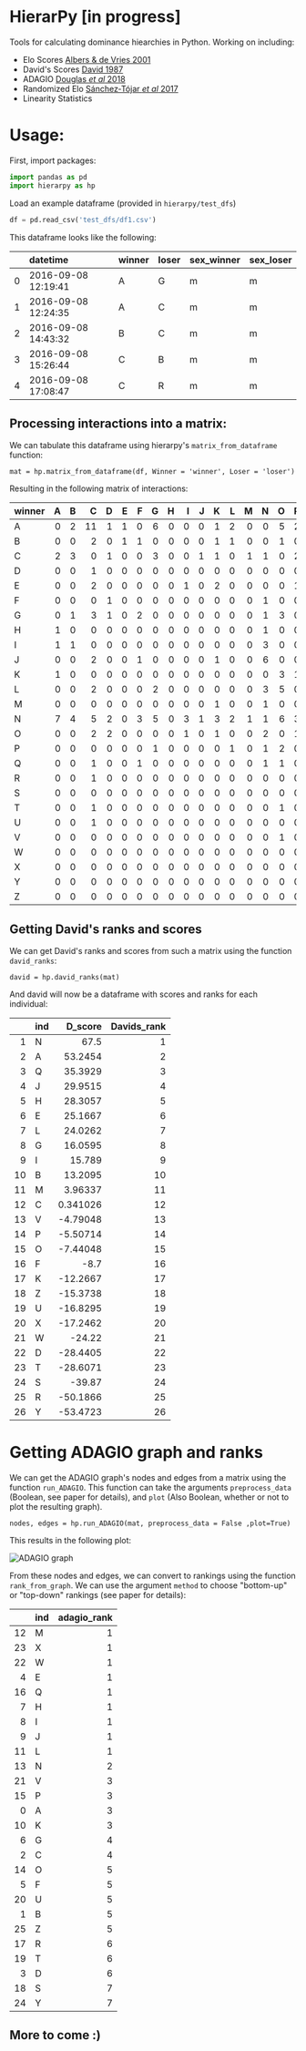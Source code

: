 # HierarPy [in progress]

Tools for calculating dominance hiearchies in Python. Working on including:

- Elo Scores [Albers & de Vries 2001](https://www.sciencedirect.com/science/article/pii/S0003347200915719)
- David's Scores [David 1987](https://academic.oup.com/biomet/article-abstract/74/2/432/239730?redirectedFrom=fulltext)
- ADAGIO [Douglas *et al* 2018](https://www.sciencedirect.com/science/article/pii/S0003347216302639?via%3Dihub)
- Randomized Elo [Sánchez‐Tójar *et al* 2017](https://besjournals.onlinelibrary.wiley.com/doi/full/10.1111/1365-2656.12776)
- Linearity Statistics

# Usage:

First, import packages:

```python
import pandas as pd
import hierarpy as hp
```

Load an example dataframe (provided in `hierarpy/test_dfs`)

```python
df = pd.read_csv('test_dfs/df1.csv')
```

This dataframe looks like the following:

|    | datetime            | winner   | loser   | sex_winner   | sex_loser   |
|---:|:--------------------|:---------|:--------|:-------------|:------------|
|  0 | 2016-09-08 12:19:41 | A        | G       | m            | m           |
|  1 | 2016-09-08 12:24:35 | A        | C       | m            | m           |
|  2 | 2016-09-08 14:43:32 | B        | C       | m            | m           |
|  3 | 2016-09-08 15:26:44 | C        | B       | m            | m           |
|  4 | 2016-09-08 17:08:47 | C        | R       | m            | m           |

## Processing interactions into a matrix:

We can tabulate this dataframe using hierarpy's `matrix_from_dataframe` function:

    mat = hp.matrix_from_dataframe(df, Winner = 'winner', Loser = 'loser')

Resulting in the following matrix of interactions:

| winner   |   A |   B |   C |   D |   E |   F |   G |   H |   I |   J |   K |   L |   M |   N |   O |   P |   Q |   R |   S |   T |   U |   V |   W |   X |   Y |   Z |
|:---------|----:|----:|----:|----:|----:|----:|----:|----:|----:|----:|----:|----:|----:|----:|----:|----:|----:|----:|----:|----:|----:|----:|----:|----:|----:|----:|
| A        |   0 |   2 |  11 |   1 |   1 |   0 |   6 |   0 |   0 |   0 |   1 |   2 |   0 |   0 |   5 |   2 |   1 |   0 |   0 |   1 |   0 |   0 |   0 |   0 |   0 |   0 |
| B        |   0 |   0 |   2 |   0 |   1 |   1 |   0 |   0 |   0 |   0 |   1 |   1 |   0 |   0 |   1 |   0 |   0 |   0 |   0 |   0 |   0 |   0 |   1 |   0 |   0 |   0 |
| C        |   2 |   3 |   0 |   1 |   0 |   0 |   3 |   0 |   0 |   1 |   1 |   0 |   1 |   1 |   0 |   2 |   0 |   1 |   1 |   3 |   3 |   0 |   1 |   1 |   1 |   0 |
| D        |   0 |   0 |   1 |   0 |   0 |   0 |   0 |   0 |   0 |   0 |   0 |   0 |   0 |   0 |   0 |   0 |   0 |   1 |   1 |   0 |   0 |   0 |   0 |   0 |   0 |   0 |
| E        |   0 |   0 |   2 |   0 |   0 |   0 |   0 |   0 |   1 |   0 |   2 |   0 |   0 |   0 |   0 |   1 |   0 |   1 |   0 |   0 |   0 |   0 |   0 |   1 |   0 |   1 |
| F        |   0 |   0 |   0 |   1 |   0 |   0 |   0 |   0 |   0 |   0 |   0 |   0 |   0 |   1 |   0 |   0 |   0 |   0 |   0 |   0 |   1 |   0 |   0 |   0 |   0 |   0 |
| G        |   0 |   1 |   3 |   1 |   0 |   2 |   0 |   0 |   0 |   0 |   0 |   0 |   0 |   1 |   3 |   0 |   0 |   0 |   2 |   0 |   1 |   1 |   1 |   0 |   6 |   1 |
| H        |   1 |   0 |   0 |   0 |   0 |   0 |   0 |   0 |   0 |   0 |   0 |   0 |   0 |   1 |   0 |   0 |   0 |   0 |   0 |   0 |   0 |   0 |   0 |   0 |   0 |   0 |
| I        |   1 |   1 |   0 |   0 |   0 |   0 |   0 |   0 |   0 |   0 |   0 |   0 |   0 |   3 |   0 |   0 |   0 |   0 |   2 |   1 |   0 |   0 |   0 |   0 |   1 |   0 |
| J        |   0 |   0 |   2 |   0 |   0 |   1 |   0 |   0 |   0 |   0 |   1 |   0 |   0 |   6 |   0 |   0 |   0 |   0 |   0 |   0 |   0 |   0 |   0 |   0 |   1 |   0 |
| K        |   1 |   0 |   0 |   0 |   0 |   0 |   0 |   0 |   0 |   0 |   0 |   0 |   0 |   0 |   3 |   1 |   0 |   1 |   1 |   0 |   0 |   0 |   0 |   1 |   1 |   0 |
| L        |   0 |   0 |   2 |   0 |   0 |   0 |   2 |   0 |   0 |   0 |   0 |   0 |   0 |   3 |   5 |   0 |   0 |   1 |   0 |   0 |   0 |   0 |   0 |   0 |   0 |   0 |
| M        |   0 |   0 |   0 |   0 |   0 |   0 |   0 |   0 |   0 |   0 |   1 |   0 |   0 |   1 |   0 |   0 |   0 |   2 |   0 |   0 |   0 |   0 |   0 |   0 |   0 |   0 |
| N        |   7 |   4 |   5 |   2 |   0 |   3 |   5 |   0 |   3 |   1 |   3 |   2 |   1 |   1 |   6 |   3 |   0 |   1 |   1 |   1 |   0 |   3 |   1 |   0 |   0 |   2 |
| O        |   0 |   0 |   2 |   2 |   0 |   0 |   0 |   0 |   1 |   0 |   1 |   0 |   0 |   2 |   0 |   1 |   0 |   2 |   0 |   3 |   0 |   0 |   0 |   0 |   1 |   0 |
| P        |   0 |   0 |   0 |   0 |   0 |   0 |   1 |   0 |   0 |   0 |   0 |   1 |   0 |   1 |   2 |   0 |   0 |   1 |   0 |   0 |   0 |   0 |   0 |   0 |   0 |   0 |
| Q        |   0 |   0 |   1 |   0 |   0 |   1 |   0 |   0 |   0 |   0 |   0 |   0 |   0 |   1 |   1 |   0 |   0 |   0 |   0 |   0 |   0 |   0 |   0 |   0 |   0 |   0 |
| R        |   0 |   0 |   1 |   0 |   0 |   0 |   0 |   0 |   0 |   0 |   0 |   0 |   0 |   0 |   0 |   0 |   0 |   0 |   0 |   0 |   0 |   0 |   0 |   0 |   0 |   0 |
| S        |   0 |   0 |   0 |   0 |   0 |   0 |   0 |   0 |   0 |   0 |   0 |   0 |   0 |   0 |   0 |   0 |   0 |   0 |   0 |   0 |   0 |   0 |   0 |   0 |   0 |   0 |
| T        |   0 |   0 |   1 |   0 |   0 |   0 |   0 |   0 |   0 |   0 |   0 |   0 |   0 |   0 |   1 |   0 |   0 |   0 |   0 |   0 |   0 |   0 |   0 |   0 |   2 |   0 |
| U        |   0 |   0 |   1 |   0 |   0 |   0 |   0 |   0 |   0 |   0 |   0 |   0 |   0 |   0 |   0 |   0 |   0 |   3 |   0 |   0 |   0 |   0 |   0 |   0 |   1 |   0 |
| V        |   0 |   0 |   0 |   0 |   0 |   0 |   0 |   0 |   0 |   0 |   0 |   0 |   0 |   0 |   1 |   0 |   0 |   0 |   0 |   0 |   0 |   0 |   0 |   0 |   0 |   0 |
| W        |   0 |   0 |   0 |   0 |   0 |   0 |   0 |   0 |   0 |   0 |   0 |   0 |   0 |   0 |   0 |   0 |   0 |   0 |   0 |   1 |   0 |   0 |   0 |   0 |   2 |   0 |
| X        |   0 |   0 |   0 |   0 |   0 |   0 |   0 |   0 |   0 |   0 |   0 |   0 |   0 |   0 |   0 |   0 |   0 |   0 |   0 |   0 |   1 |   0 |   0 |   0 |   0 |   0 |
| Y        |   0 |   0 |   0 |   0 |   0 |   0 |   0 |   0 |   0 |   0 |   0 |   0 |   0 |   0 |   0 |   0 |   0 |   0 |   0 |   0 |   0 |   0 |   0 |   0 |   0 |   0 |
| Z        |   0 |   0 |   0 |   0 |   0 |   0 |   0 |   0 |   0 |   0 |   0 |   0 |   0 |   0 |   0 |   0 |   0 |   0 |   0 |   0 |   0 |   0 |   0 |   0 |   0 |   0 |


## Getting David's ranks and scores

We can get David's ranks and scores from such a matrix using the function `david_ranks`:

    david = hp.david_ranks(mat)

And david will now be a dataframe with scores and ranks for each individual:

|    | ind   |    D_score |   Davids_rank |
|---:|:------|-----------:|--------------:|
|  1 | N     |  67.5      |             1 |
|  2 | A     |  53.2454   |             2 |
|  3 | Q     |  35.3929   |             3 |
|  4 | J     |  29.9515   |             4 |
|  5 | H     |  28.3057   |             5 |
|  6 | E     |  25.1667   |             6 |
|  7 | L     |  24.0262   |             7 |
|  8 | G     |  16.0595   |             8 |
|  9 | I     |  15.789    |             9 |
| 10 | B     |  13.2095   |            10 |
| 11 | M     |   3.96337  |            11 |
| 12 | C     |   0.341026 |            12 |
| 13 | V     |  -4.79048  |            13 |
| 14 | P     |  -5.50714  |            14 |
| 15 | O     |  -7.44048  |            15 |
| 16 | F     |  -8.7      |            16 |
| 17 | K     | -12.2667   |            17 |
| 18 | Z     | -15.3738   |            18 |
| 19 | U     | -16.8295   |            19 |
| 20 | X     | -17.2462   |            20 |
| 21 | W     | -24.22     |            21 |
| 22 | D     | -28.4405   |            22 |
| 23 | T     | -28.6071   |            23 |
| 24 | S     | -39.87     |            24 |
| 25 | R     | -50.1866   |            25 |
| 26 | Y     | -53.4723   |            26 |

# Getting ADAGIO graph and ranks

We can get the ADAGIO graph's nodes and edges from a matrix using the function `run_ADAGIO`. This function can take the arguments `preprocess_data` (Boolean, see paper for details), and `plot` (Also Boolean, whether or not to plot the resulting graph).

    nodes, edges = hp.run_ADAGIO(mat, preprocess_data = False ,plot=True)

This results in the following plot:

![ADAGIO graph](https://github.com/sacul-git/hierarpy/blob/master/hierarpy/ADAGIO_graph.png)

From these nodes and edges, we can convert to rankings using the function `rank_from_graph`. We can use the argument `method` to choose "bottom-up" or "top-down" rankings (see paper for details):

|    | ind   |   adagio_rank |
|---:|:------|--------------:|
| 12 | M     |             1 |
| 23 | X     |             1 |
| 22 | W     |             1 |
|  4 | E     |             1 |
| 16 | Q     |             1 |
|  7 | H     |             1 |
|  8 | I     |             1 |
|  9 | J     |             1 |
| 11 | L     |             1 |
| 13 | N     |             2 |
| 21 | V     |             3 |
| 15 | P     |             3 |
|  0 | A     |             3 |
| 10 | K     |             3 |
|  6 | G     |             4 |
|  2 | C     |             4 |
| 14 | O     |             5 |
|  5 | F     |             5 |
| 20 | U     |             5 |
|  1 | B     |             5 |
| 25 | Z     |             5 |
| 17 | R     |             6 |
| 19 | T     |             6 |
|  3 | D     |             6 |
| 18 | S     |             7 |
| 24 | Y     |             7 |

## More to come :)